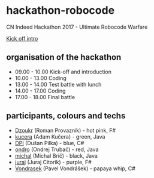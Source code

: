 # hackathon-robocode
CN Indeed Hackathon 2017 - Ultimate Robocode Warfare

[Kick off intro](roboIntro.html)

## organisation of the hackathon
* 09.00 - 10.00 Kick-off and introduction
* 10.00 - 13.00 Coding
* 13.00 - 14.00 Test battle with lunch
* 14.00 - 17.00 Coding
* 17.00 - 18.00 Final battle

## participants, colours and techs
* [Dzoukr](Dzoukr) (Roman Provazník) - hot pink, F#
* [kucera](kucera) (Adam Kučera) - green, Java
* [DPI](DPI) (Dušan Pilka) - blue, C#
* [ondro](ondro) (Ondrej Trubač) - red, Java
* [michal](michal) (Michal Brič) - black, Java
* [juraj](juraj) (Juraj Citorík) - purple, F#
* [Vondrasek](Vondrasek) (Pavel Vondrášek) - papaya whip, C#
